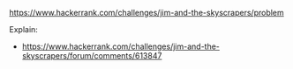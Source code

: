 https://www.hackerrank.com/challenges/jim-and-the-skyscrapers/problem

Explain:
- https://www.hackerrank.com/challenges/jim-and-the-skyscrapers/forum/comments/613847
